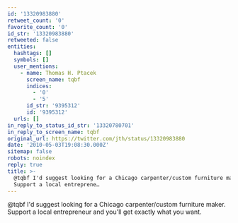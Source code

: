 ```yaml
---
id: '13320983880'
retweet_count: '0'
favorite_count: '0'
id_str: '13320983880'
retweeted: false
entities:
  hashtags: []
  symbols: []
  user_mentions:
    - name: Thomas H. Ptacek
      screen_name: tqbf
      indices:
        - '0'
        - '5'
      id_str: '9395312'
      id: '9395312'
  urls: []
in_reply_to_status_id_str: '13320780701'
in_reply_to_screen_name: tqbf
original_url: https://twitter.com/jth/status/13320983880
date: '2010-05-03T19:08:30.000Z'
sitemap: false
robots: noindex
reply: true
title: >-
  @tqbf I'd suggest looking for a Chicago carpenter/custom furniture maker.
  Support a local entreprene…
---
```


@tqbf I'd suggest looking for a Chicago carpenter/custom furniture maker. Support a local entrepreneur and you'll get exactly what you want.